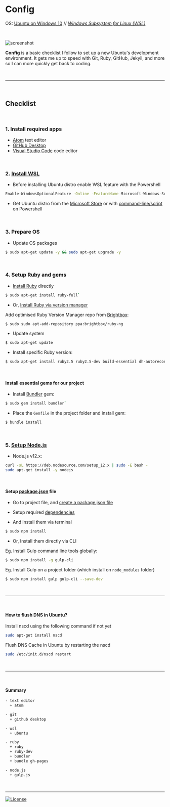 # Config

OS: [Ubuntu on Windows 10](https://tutorials.ubuntu.com/tutorial/tutorial-ubuntu-on-windows) // *[Windows Subsystem for Linux (WSL)](https://en.wikipedia.org/wiki/Windows_Subsystem_for_Linux)*

<br />

![screenshot](https://user-images.githubusercontent.com/9361180/62588374-3d7af280-b8e5-11e9-9957-1618de71c6d0.png)

**Config** is a basic checklist I follow to set up a new Ubuntu's development environment. It gets me up to speed with Git, Ruby, GitHub, Jekyll, and more so I can more quickly get back to coding.

<br />

---

<br />

## Checklist

<br />

### 1. Install required apps

* [Atom](https://atom.io/) text editor
* [GitHub Desktop](https://desktop.github.com/)
* [Visual Studio Code](https://code.visualstudio.com/) code editor

<br />

### 2. [Install WSL](https://docs.microsoft.com/en-us/windows/wsl/install-win10)

* Before installing Ubuntu distro enable WSL feature with the Powershell

```bash
Enable-WindowsOptionalFeature -Online -FeatureName Microsoft-Windows-Subsystem-Linux`
```

* Get Ubuntu distro from the [Microsoft Store](https://www.microsoft.com/en-us/p/ubuntu/9nblggh4msv6) or with [command-line/script](https://docs.microsoft.com/en-us/windows/wsl/install-manual) on Powershell

<br />

### 3. Prepare OS

* Update OS packages

```bash
$ sudo apt-get update -y && sudo apt-get upgrade -y
```

<br />

### 4. Setup Ruby and gems

*  [Install Ruby](https://www.ruby-lang.org/en/documentation/installation/#apt) directly

```bash
$ sudo apt-get install ruby-full`
```

*  Or, [Install Ruby via version manager](https://jekyllrb.com/docs/installation/windows/#installation-via-bash-on-windows-10)

Add optimised Ruby Version Manager repo from [Brightbox](https://www.brightbox.com/docs/ruby/ubuntu/):

``` bash
$ sudo sudo apt-add-repository ppa:brightbox/ruby-ng
```

* Update system 

```bash
$ sudo apt-get update
```

*  Install specific Ruby version:

``` bash
$ sudo apt-get install ruby2.5 ruby2.5-dev build-essential dh-autoreconf
```

<br />

#### Install essential gems for our project

* Install [Bundler](https://bundler.io/) gem: 

```bash
$ sudo gem install bundler`
```

* Place the `Gemfile` in the project folder and install gem: 

```bash
$ bundle install
```

<br />

### 5. [Setup Node.js](https://github.com/nodesource/distributions/blob/master/README.md#deb)

* Node.js v12.x:

```bash
curl -sL https://deb.nodesource.com/setup_12.x | sudo -E bash -
sudo apt-get install -y nodejs
```

<br />

#### Setup [package.json](https://docs.npmjs.com/files/package.json) file

* Go to project file, and [create a package.json file](https://docs.npmjs.com/creating-a-package-json-file)

* Setup required [dependencies](https://docs.npmjs.com/files/package.json#dependencies)

* And install them via terminal

```bash
$ sudo npm install
```

* Or, Install them directly via CLI

Eg. Install Gulp command line tools globally:

```bash
$ sudo npm install -g gulp-cli
```

Eg. Install Gulp on a project folder (which install on `node_modules` folder)

```bash
$ sudo npm install gulp gulp-cli --save-dev
```

<br />

--- 

<br />

#### How to flush DNS in Ubuntu?

Install nscd using the following command if not yet

``` bash
sudo apt-get install nscd
```

Flush DNS Cache in Ubuntu by restarting the nscd

``` bash
sudo /etc/init.d/nscd restart
```

<br />

---

<br />

#### Summary

```bash
- text editor
  + atom

- git
  + github desktop

- wsl
  + ubuntu

- ruby
  + ruby
  + ruby-dev
  + bundler
  + bundle gh-pages  

- node.js
  + gulp.js
```

<br />

---

[![License](https://img.shields.io/github/license/MilanAryal/config.svg?branch=master)](https://github.com/MilanAryal/config/blob/master/LICENSE)
